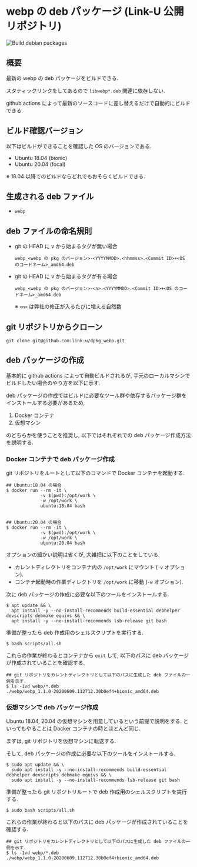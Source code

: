 # webp の deb パッケージ (Link-U 公開リポジトリ)

![Build debian packages](https://github.com/link-u/dpkg_webp/workflows/Build%20debian%20packages/badge.svg)

## 概要

最新の webp の deb パッケージをビルドできる.

スタティックリンクをしてあるので `libwebp*.deb` 関連に依存しない.

github actions によって最新のソースコードに差し替えるだけで自動的にビルドできる.

## ビルド確認バージョン

以下はビルドができることを確認した OS のバージョンである.

* Ubuntu 18.04 (bionic)
* Ubuntu 20.04 (focal)

※ 18.04 以降でのビルドならどれでもおそらくビルドできる.

## 生成される deb ファイル

* `webp`

## deb ファイルの命名規則

* git の HEAD に v から始まるタグが無い場合
  ```
  webp_<webp の pkg のバージョン>-<YYYYMMDD>.<hhmmss>.<Commit ID>+<OS のコードネーム>_amd64.deb
  ```

* git の HEAD に v から始まるタグが有る場合
  ```
  webp_<webp の pkg のバージョン>-<n>.<YYYYMMDD>.<Commit ID>+<OS のコードネーム>_amd64.deb
  ```
  ※ `<n>` は弊社の修正が入るたびに増える自然数


## git リポジトリからクローン

```
git clone git@github.com:link-u/dpkg_webp.git
```


## deb パッケージの作成

基本的に github actions によって自動ビルドされるが, 手元のローカルマシンでビルドしたい場合のやり方を以下に示す.

deb パッケージの作成ではビルドに必要なツール群や依存するパッケージ群をインストールする必要があるため, 

1. Docker コンテナ
2. 仮想マシン

のどちらかを使うことを推奨し, 以下ではそれぞれでの deb パッケージ作成方法を説明する. 

### Docker コンテナで deb パッケージ作成

git リポジトリをルートとして以下のコマンドで Docker コンテナを起動する.

```
## Ubuntu:18.04 の場合 
$ docker run --rm -it \
             -v $(pwd):/opt/work \
             -w /opt/work \
             ubuntu:18.04 bash


## Ubuntu:20.04 の場合 
$ docker run --rm -it \
             -v $(pwd):/opt/work \
             -w /opt/work \
             ubuntu:20.04 bash
```

オプションの細かい説明は省くが, 大雑把に以下のことをしている.

* カレントディレクトリをコンテナ内の `/opt/work` にマウント (`-v` オプション).
* コンテナ起動時の作業ディレクトリを `/opt/work` に移動 (`-w` オプション).

次に deb パッケージの作成に必要な以下のツールをインストールする.

```
$ apt update && \
  apt install -y --no-install-recommends build-essential debhelper devscripts debmake equivs && \
  apt install -y --no-install-recommends lsb-release git bash
```

準備が整ったら deb 作成用のシェルスクリプトを実行する.

```
$ bash scripts/all.sh
```

これらの作業が終わるとコンテナから `exit` して, 以下のパスに deb パッケージが作成されていることを確認する.

```
## git リポジトリをカレントディレクトリとして以下のパスに生成した deb ファイルの一例を示す.
$ ls -1vd webp/*.deb
./webp/webp_1.1.0-20200609.112712.30b0ef4+bionic_amd64.deb
```


### 仮想マシンで deb パッケージ作成

Ubuntu 18.04, 20.04 の仮想マシンを用意しているという前提で説明をする.
といってもやることは Docker コンテナの時とほとんど同じ.

まずは, git リポジトリを仮想マシンに転送する.

そして, deb パッケージの作成に必要な以下のツールをインストールする.

```
$ sudo apt update && \
  sudo apt install -y --no-install-recommends build-essential debhelper devscripts debmake equivs && \
  sudo apt install -y --no-install-recommends lsb-release git bash
```

準備が整ったら git リポジトリルートで deb 作成用のシェルスクリプトを実行する.

```
$ sudo bash scripts/all.sh
```

これらの作業が終わると以下のパスに deb パッケージが作成されていることを確認する.

```
## git リポジトリをカレントディレクトリとして以下のパスに生成した deb ファイルの一例を示す.
$ ls -1vd webp/*.deb
./webp/webp_1.1.0-20200609.112712.30b0ef4+bionic_amd64.deb
```
